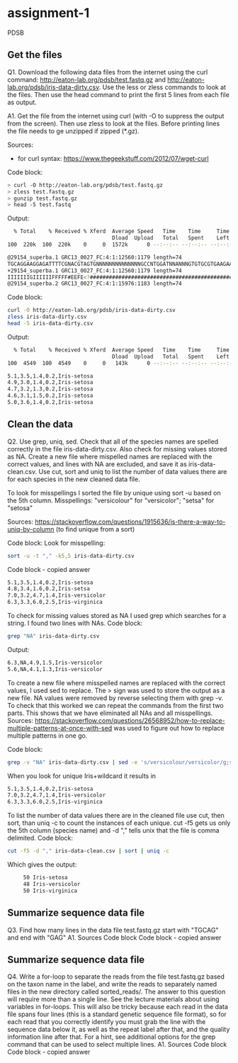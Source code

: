 # assignment-1
PDSB

## Get the files
Q1. Download the following data files from the internet using the curl command: http://eaton-lab.org/pdsb/test.fastq.gz and http://eaton-lab.org/pdsb/iris-data-dirty.csv. Use the less or zless commands to look at the files. Then use the head command to print the first 5 lines from each file as output.

A1. Get the file from the internet using curl (with -O to suppress the output from the screen). Then use zless to look at the files. Before printing lines the file needs to ge unzipped if zipped (*.gz). 

Sources:
- for curl syntax: https://www.thegeekstuff.com/2012/07/wget-curl 

Code block:
```bash
> curl -O http://eaton-lab.org/pdsb/test.fastq.gz
> zless test.fastq.gz
> gunzip test.fastq.gz
> head -5 test.fastq
```
Output:
```bash
  % Total    % Received % Xferd  Average Speed   Time    Time     Time  Current
                                 Dload  Upload   Total   Spent    Left  Speed
100  220k  100  220k    0     0  1572k      0 --:--:-- --:--:-- --:--:-- 1760k

@29154_superba.1 GRC13_0027_FC:4:1:12560:1179 length=74
TGCAGGAAGGAGATTTTCGNACGTAGTGNNNNNNNNNNNNNNGCCNTGGATNNANNNGTGTGCGTGAAGAANAN
+29154_superba.1 GRC13_0027_FC:4:1:12560:1179 length=74
IIIIIIIGIIIIIIFFFFF#EEFE<?################################################
@29154_superba.2 GRC13_0027_FC:4:1:15976:1183 length=74
```

Code block:
```bash
curl -O http://eaton-lab.org/pdsb/iris-data-dirty.csv
zless iris-data-dirty.csv
head -5 iris-data-dirty.csv
```
Output:
```bash
  % Total    % Received % Xferd  Average Speed   Time    Time     Time  Current
                                 Dload  Upload   Total   Spent    Left  Speed
100  4549  100  4549    0     0   143k      0 --:--:-- --:--:-- --:--:--  296k

5.1,3.5,1.4,0.2,Iris-setosa
4.9,3.0,1.4,0.2,Iris-setosa
4.7,3.2,1.3,0.2,Iris-setosa
4.6,3.1,1.5,0.2,Iris-setosa
5.0,3.6,1.4,0.2,Iris-setosa
```

## Clean the data
Q2. Use grep, uniq, sed. Check that all of the species names are spelled correctly in the file iris-data-dirty.csv. Also check for missing values stored as NA. Create a new file where mispelled names are replaced with the correct values, and lines with NA are excluded, and save it as iris-data-clean.csv. Use cut, sort and uniq to list the number of data values there are for each species in the new cleaned data file.

To look for misspellings I sorted the file by unique using sort -u based on the 5th column. Misspellings: "versicolour" for "versicolor"; "setsa" for "setosa"

Sources: https://stackoverflow.com/questions/1915636/is-there-a-way-to-uniq-by-column (to find unique from a sort)

Code block:
Look for misspelling:
```bash
sort -u -t "," -k5,5 iris-data-dirty.csv
```
Code block - copied answer
```bash
5.1,3.5,1.4,0.2,Iris-setosa
4.8,3.4,1.6,0.2,Iris-setsa
7.0,3.2,4.7,1.4,Iris-versicolor
6.3,3.3,6.0,2.5,Iris-virginica
```

To check for missing values stored as NA I used grep which searches for a string. I found two lines with NAs.
Code block:
```bash
grep "NA" iris-data-dirty.csv
```
Output:
```bash
6.3,NA,4.9,1.5,Iris-versicolor
5.6,NA,4.1,1.3,Iris-versicolor
```

To create a new file where misspelled names are replaced with the correct values, I used sed to replace. The > sign was used to store the output as a new file. NA values were removed by reverse selecting them with grep -v. To check that this worked we can repeat the commands from the first two parts. This shows that we have eliminated all NAs and all misspellings.
Sources: https://stackoverflow.com/questions/26568952/how-to-replace-multiple-patterns-at-once-with-sed was used to figure out how to replace multiple patterns in one go.

Code block:
```bash
grep -v "NA" iris-data-dirty.csv | sed -e 's/versicolour/versicolor/g;s/setsa/setosa/g' > iris-data-clean.csv
```
When you look for unique Iris+wildcard it results in
```bash
5.1,3.5,1.4,0.2,Iris-setosa
7.0,3.2,4.7,1.4,Iris-versicolor
6.3,3.3,6.0,2.5,Iris-virginica
```

To list the number of data values there are in the cleaned file use cut, then sort, than uniq -c to count the instances of each unique. cut -f5 gets us only the 5th column (species name) and -d "," tells unix that the file is comma delimited. 
Code block:
```bash
cut -f5 -d "," iris-data-clean.csv | sort | uniq -c
```
Which gives the output:
```bash
     50 Iris-setosa
     48 Iris-versicolor
     50 Iris-virginica
```

## Summarize sequence data file
Q3. Find how many lines in the data file test.fastq.gz start with "TGCAG" and end with "GAG"
A1.
Sources
Code block
Code block - copied answer

## Summarize sequence data file
Q4. Write a for-loop to separate the reads from the file test.fastq.gz based on the taxon name in the label, and write the reads to separately named files in the new directory called sorted_reads/. The answer to this question will require more than a single line. See the lecture materials about using variables in for-loops. This will also be tricky because each read in the data file spans four lines (this is a standard genetic sequence file format), so for each read that you correctly identify you must grab the line with the sequence data below it, as well as the repeat label after that, and the quality information line after that. For a hint, see additional options for the grep command that can be used to select multiple lines.
A1.
Sources
Code block
Code block - copied answer
